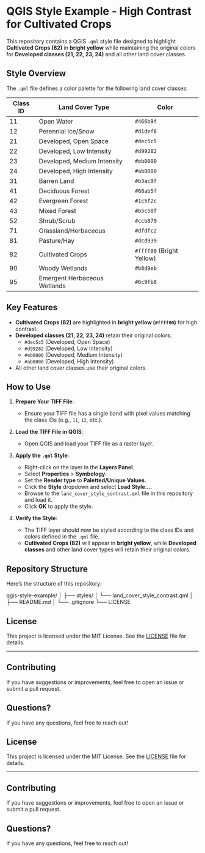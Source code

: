 # QGIS Style Example - High Contrast for Cultivated Crops

This repository contains a QGIS `.qml` style file designed to highlight **Cultivated Crops (82)** in **bright yellow** while maintaining the original colors for **Developed classes (21, 22, 23, 24)** and all other land cover classes.

## Style Overview
The `.qml` file defines a color palette for the following land cover classes:

| Class ID | Land Cover Type                  | Color     |
|----------|----------------------------------|-----------|
| 11       | Open Water                       | `#466b9f` |
| 12       | Perennial Ice/Snow               | `#d1def8` |
| 21       | Developed, Open Space            | `#dec5c5` |
| 22       | Developed, Low Intensity         | `#d99282` |
| 23       | Developed, Medium Intensity      | `#eb0000` |
| 24       | Developed, High Intensity        | `#ab0000` |
| 31       | Barren Land                      | `#b3ac9f` |
| 41       | Deciduous Forest                 | `#68ab5f` |
| 42       | Evergreen Forest                 | `#1c5f2c` |
| 43       | Mixed Forest                     | `#b5c58f` |
| 52       | Shrub/Scrub                      | `#ccb879` |
| 71       | Grassland/Herbaceous             | `#dfdfc2` |
| 81       | Pasture/Hay                      | `#dcd939` |
| 82       | Cultivated Crops                 | `#ffff00` (Bright Yellow) |
| 90       | Woody Wetlands                   | `#b8d9eb` |
| 95       | Emergent Herbaceous Wetlands     | `#6c9fb8` |

## Key Features
- **Cultivated Crops (82)** are highlighted in **bright yellow (`#ffff00`)** for high contrast.
- **Developed classes (21, 22, 23, 24)** retain their original colors:
  - `#dec5c5` (Developed, Open Space)
  - `#d99282` (Developed, Low Intensity)
  - `#eb0000` (Developed, Medium Intensity)
  - `#ab0000` (Developed, High Intensity)
- All other land cover classes use their original colors.

## How to Use
1. **Prepare Your TIFF File**:
   - Ensure your TIFF file has a single band with pixel values matching the class IDs (e.g., `11`, `12`, etc.).

2. **Load the TIFF File in QGIS**:
   - Open QGIS and load your TIFF file as a raster layer.

3. **Apply the `.qml` Style**:
   - Right-click on the layer in the **Layers Panel**.
   - Select **Properties** > **Symbology**.
   - Set the **Render type** to **Paletted/Unique Values**.
   - Click the **Style** dropdown and select **Load Style...**.
   - Browse to the `land_cover_style_contrast.qml` file in this repository and load it.
   - Click **OK** to apply the style.

4. **Verify the Style**:
   - The TIFF layer should now be styled according to the class IDs and colors defined in the `.qml` file.
   - **Cultivated Crops (82)** will appear in **bright yellow**, while **Developed classes** and other land cover types will retain their original colors.

## Repository Structure
Here’s the structure of this repository:

qgis-style-example/
│
├── styles/
│ └── land_cover_style_contrast.qml
│
├── README.md
│
└── .gitignore
└── LICENSE

## License
This project is licensed under the MIT License. See the [LICENSE](LICENSE) file for details.

---

## Contributing
If you have suggestions or improvements, feel free to open an issue or submit a pull request.

## Questions?
If you have any questions, feel free to reach out!

## License
This project is licensed under the MIT License. See the [LICENSE](LICENSE) file for details.

---

## Contributing
If you have suggestions or improvements, feel free to open an issue or submit a pull request.

## Questions?
If you have any questions, feel free to reach out!